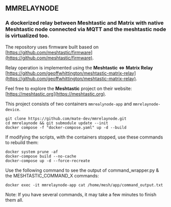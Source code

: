 ## MMRELAYNODE
### A dockerized relay between Meshtastic and Matrix with native Meshtastic node connected via MQTT and the meshtastic node is virtualized too.

The repository uses firmware built based on [https://github.com/meshtastic/firmware](https://github.com/meshtastic/firmware).

Relay operation is implemented using the **Meshtastic <=> Matrix Relay** [https://github.com/geoffwhittington/meshtastic-matrix-relay](https://github.com/geoffwhittington/meshtastic-matrix-relay).

Feel free to explore the **Meshtastic** project on their website: [https://meshtastic.org](https://meshtastic.org).

This project consists of two containers `mmrealynode-app` and `mmrelaynode-device`.

```
git clone https://github.com/mate-dev/mmrelaynode.git
cd mmrelaynode && git submodule update --init
docker compose -f "docker-compose.yaml" up -d --build
```

If modifying the scripts, with the containers stopped, use these commands to rebuild them:

```
docker system prune -af
docker-compose build --no-cache
docker-compose up -d --force-recreate 
```

Use the following command to see the output of command_wrapper.py & the MESHTASTIC_COMMAND_X commands:
```
docker exec -it mmrelaynode-app cat /home/mesh/app/command_output.txt
```

Note: If you have several commands, it may take a few minutes to finish them all.
